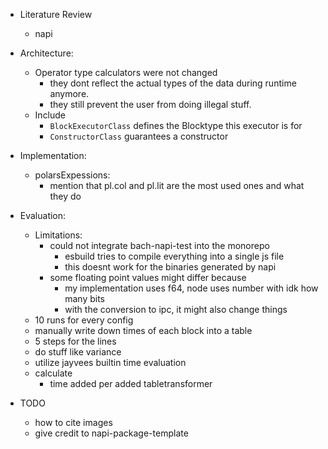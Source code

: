 - Literature Review
    - napi
- Architecture:
    - Operator type calculators were not changed
        - they dont reflect the actual types of the data during runtime anymore.
        - they still prevent the user from doing illegal stuff.
    - Include
        - `BlockExecutorClass` defines the Blocktype this executor is for
        - `ConstructorClass` guarantees a constructor
- Implementation:
    - polarsExpessions:
        - mention that pl.col and pl.lit are the most used ones and what they do
- Evaluation:
    - Limitations:
        - could not integrate bach-napi-test into the monorepo
            - esbuild tries to compile everything into a single js file
            - this doesnt work for the binaries generated by napi
        - some floating point values might differ because
            - my implementation uses f64, node uses number with idk how many bits
            - with the conversion to ipc, it might also change things
    - 10 runs for every config
    - manually write down times of each block into a table
    - 5 steps for the lines
    - do stuff like variance
    - utilize jayvees builtin time evaluation
    - calculate
        - time added per added tabletransformer


- TODO
    - how to cite images
    - give credit to napi-package-template
